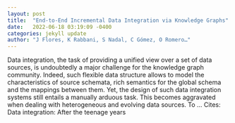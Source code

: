 ```yaml
---
layout: post
title:  "End-to-End Incremental Data Integration via Knowledge Graphs"
date:   2022-06-18 03:19:09 -0400
categories: jekyll update
author: "J Flores, K Rabbani, S Nadal, C Gómez, O Romero…"
---
```

Data integration, the task of providing a unified view over a set of data sources, is undoubtedly a major challenge for the knowledge graph community. Indeed, such flexible data structure allows to model the characteristics of source schemata, rich semantics for the global schema and the mappings between them. Yet, the design of such data integration systems still entails a manually arduous task. This becomes aggravated when dealing with heterogeneous and evolving data sources. To …
Cites: ‪Data integration: After the teenage years‬  